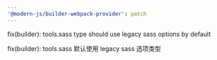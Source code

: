 ```yaml
---
'@modern-js/builder-webpack-provider': patch
---
```


fix(builder): tools.sass type should use legacy sass options by default

fix(builder): tools.sass 默认使用 legacy sass 选项类型
